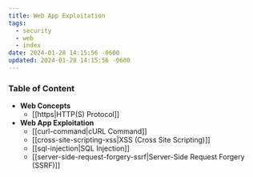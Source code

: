 ```yaml
---
title: Web App Exploitation
tags:
  - security
  - web
  - index
date: 2024-01-28 14:15:56 -0600
updated: 2024-01-28 14:15:56 -0600
---
```


### Table of Content

* **Web Concepts**
	* [[https|HTTP(S) Protocol]]
* **Web App Exploitation**
	* [[curl-command|cURL Command]]
	* [[cross-site-scripting-xss|XSS (Cross Site Scripting)]]
	* [[sql-injection|SQL Injection]]
	* [[server-side-request-forgery-ssrf|Server-Side Request Forgery (SSRF)]]
